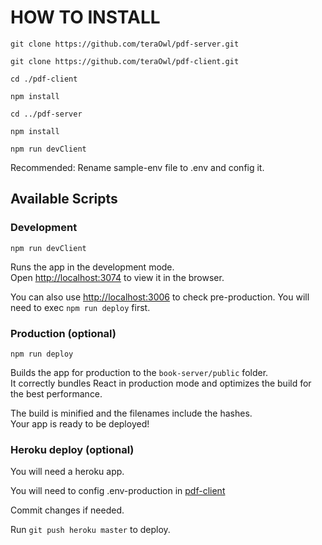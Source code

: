 # HOW TO INSTALL
`git clone https://github.com/teraOwl/pdf-server.git`


`git clone https://github.com/teraOwl/pdf-client.git`


`cd ./pdf-client`


`npm install`


`cd ../pdf-server`


`npm install`


`npm run devClient`


Recommended: Rename sample-env file to .env and config it.
## Available Scripts

### Development
`npm run devClient`

Runs the app in the development mode.\
Open [http://localhost:3074](http://localhost:3074) to view it in the browser.

You can also use [http://localhost:3006](http://localhost:3006) to check pre-production. You will need to exec `npm run deploy` first.

### Production (optional)
 `npm run deploy`

Builds the app for production to the `book-server/public` folder.\
It correctly bundles React in production mode and optimizes the build for the best performance.

The build is minified and the filenames include the hashes.\
Your app is ready to be deployed!

### Heroku deploy (optional)
You will need a heroku app.


You will need to config .env-production in [pdf-client](https://github.com/teraOwl/book-client)

Commit changes if needed.

Run `git push heroku master` to deploy.
